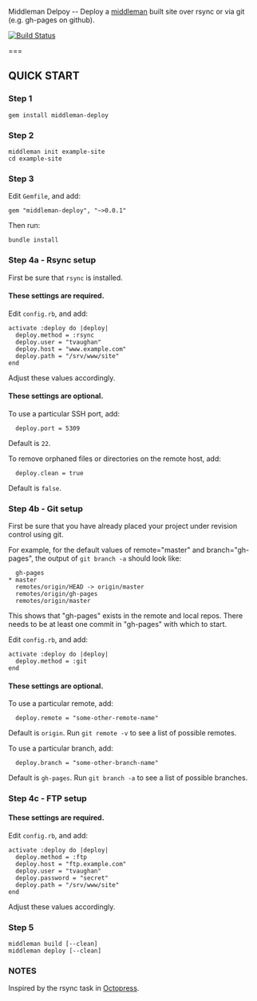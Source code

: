 Middleman Delpoy -- Deploy a [middleman](http://middlemanapp.com/) built site over rsync or via git (e.g. gh-pages on github).

[![Build Status](https://secure.travis-ci.org/tvaughan/middleman-deploy.png)](http://travis-ci.org/tvaughan/middleman-deploy)

===

## QUICK START

### Step 1

    gem install middleman-deploy

### Step 2

    middleman init example-site
    cd example-site

### Step 3

Edit `Gemfile`, and add:

    gem "middleman-deploy", "~>0.0.1"

Then run:

    bundle install

### Step 4a - Rsync setup

First be sure that `rsync` is installed.

#### These settings are required.

Edit `config.rb`, and add:

    activate :deploy do |deploy|
      deploy.method = :rsync
      deploy.user = "tvaughan"
      deploy.host = "www.example.com"
      deploy.path = "/srv/www/site"
    end

Adjust these values accordingly.

#### These settings are optional.

To use a particular SSH port, add:

      deploy.port = 5309

Default is `22`.

To remove orphaned files or directories on the remote host, add:

      deploy.clean = true

Default is `false`.

### Step 4b - Git setup

First be sure that you have already placed your project under revision
control using git.

For example, for the default values of remote="master" and
branch="gh-pages", the output of `git branch -a` should look like:

      gh-pages
    * master
      remotes/origin/HEAD -> origin/master
      remotes/origin/gh-pages
      remotes/origin/master

This shows that "gh-pages" exists in the remote and local repos. There
needs to be at least one commit in "gh-pages" with which to start.

Edit `config.rb`, and add:

    activate :deploy do |deploy|
      deploy.method = :git
    end

#### These settings are optional.

To use a particular remote, add:

      deploy.remote = "some-other-remote-name"

Default is `origin`. Run `git remote -v` to see a list of possible
remotes.

To use a particular branch, add:

      deploy.branch = "some-other-branch-name"

Default is `gh-pages`. Run `git branch -a` to see a list of possible
branches.

### Step 4c - FTP setup

#### These settings are required.

Edit `config.rb`, and add:

    activate :deploy do |deploy|
      deploy.method = :ftp
      deploy.host = "ftp.example.com"
      deploy.user = "tvaughan"
      deploy.password = "secret"
      deploy.path = "/srv/www/site"
    end

Adjust these values accordingly.

### Step 5

    middleman build [--clean]
    middleman deploy [--clean]

### NOTES

Inspired by the rsync task in [Octopress](https://github.com/imathis/octopress).

